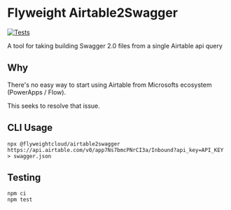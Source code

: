 # Flyweight Airtable2Swagger
[![Tests](https://github.com/flyweightcloud/airtable2swagger/actions/workflows/test.yml/badge.svg)](https://github.com/flyweightcloud/airtable2swagger/actions/workflows/test.yml)

A tool for taking building Swagger 2.0 files from a single Airtable api query

## Why

There's no easy way to start using Airtable from Microsofts ecosystem (PowerApps / Flow).

This seeks to resolve that issue.

## CLI Usage

`npx @flyweightcloud/airtable2swagger https://api.airtable.com/v0/app7Ns7bmcPNrCI3a/Inbound?api_key=API_KEY  > swagger.json`

## Testing

```
npm ci
npm test
```